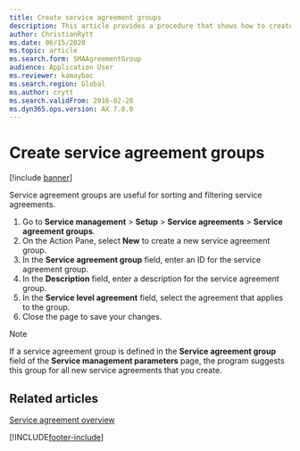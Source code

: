 ```yaml
---
title: Create service agreement groups  
description: This article provides a procedure that shows how to create service agreement groups.
author: ChristianRytt
ms.date: 06/15/2020
ms.topic: article
ms.search.form: SMAAgreementGroup
audience: Application User
ms.reviewer: kamaybac
ms.search.region: Global
ms.author: crytt
ms.search.validFrom: 2016-02-28
ms.dyn365.ops.version: AX 7.0.0
---
```


# Create service agreement groups

[!include [banner](../includes/banner.md)]

Service agreement groups are useful for sorting and filtering service agreements.

1. Go to **Service management** \> **Setup** \> **Service agreements** \> **Service agreement groups**.
1. On the Action Pane, select **New** to create a new service agreement group.
1. In the **Service agreement group** field, enter an ID for the service agreement group.
1. In the **Description** field, enter a description for the service agreement group.
1. In the **Service level agreement** field, select the agreement that applies to the group.
1. Close the page to save your changes.

> [!NOTE]
> If a service agreement group is defined in the **Service agreement group** field of the **Service management parameters** page, the program suggests this group for all new service agreements that you create.

## Related articles

[Service agreement overview](service-agreement-groups.md)


[!INCLUDE[footer-include](../../includes/footer-banner.md)]